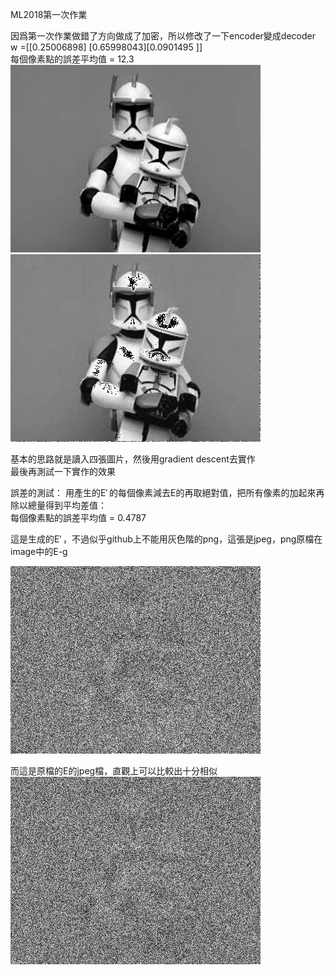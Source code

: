 ML2018第一次作業

因爲第一次作業做錯了方向做成了加密，所以修改了一下encoder變成decoder  
w =[[0.25006898] [0.65998043][0.0901495 ]]   
每個像素點的誤差平均值 = 12.3   
![image](https://github.com/BergLoo/-ML2018_410421252/blob/master/image/I.png?raw=true)
![image](https://github.com/BergLoo/-ML2018_410421252/blob/master/image/I-NEW.png?raw=true)

基本的思路就是讀入四張圖片，然後用gradient descent去實作   
最後再測試一下實作的效果

誤差的測試： 
用產生的E′ 的每個像素減去E的再取絕對值，把所有像素的加起來再除以總量得到平均差值：  
每個像素點的誤差平均值 = 0.4787 

這是生成的E′ ，不過似乎github上不能用灰色階的png，這張是jpeg，png原檔在image中的E-g 

![image](https://github.com/BergLoo/-ML2018_410421252/blob/master/image/E-g.jpeg?raw=true)

而這是原檔的E的jpeg檔，直觀上可以比較出十分相似  
![image](https://github.com/BergLoo/-ML2018_410421252/blob/master/image/E%20for%20display.jpeg?raw=true)
